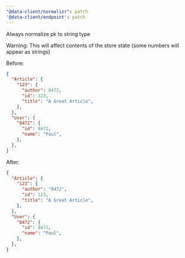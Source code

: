 ```yaml
---
"@data-client/normalizr": patch
'@data-client/endpoint': patch
---
```


Always normalize pk to string type

Warning: This will affect contents of the store state (some numbers will appear as strings)

Before:

```json
{
  "Article": {
    "123": {
      "author": 8472,
      "id": 123,
      "title": "A Great Article",
    },
  },
  "User": {
    "8472": {
      "id": 8472,
      "name": "Paul",
    },
  },
}
```

After:

```json
{
  "Article": {
    "123": {
      "author": "8472",
      "id": 123,
      "title": "A Great Article",
    },
  },
  "User": {
    "8472": {
      "id": 8472,
      "name": "Paul",
    },
  },
}
```